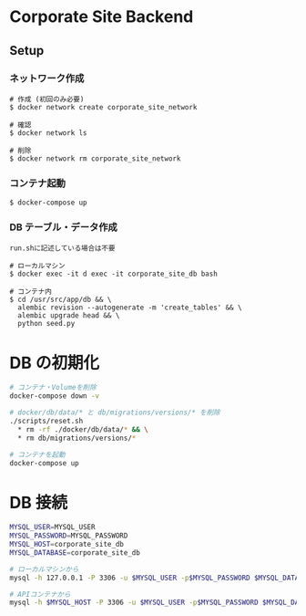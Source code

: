 # Corporate Site Backend
## Setup
### ネットワーク作成

```
# 作成 (初回のみ必要)
$ docker network create corporate_site_network

# 確認
$ docker network ls

# 削除
$ docker network rm corporate_site_network
```

### コンテナ起動

```
$ docker-compose up
```

### DB テーブル・データ作成

`run.shに記述している場合は不要`

```
# ローカルマシン
$ docker exec -it d exec -it corporate_site_db bash

# コンテナ内
$ cd /usr/src/app/db && \
  alembic revision --autogenerate -m 'create_tables' && \
  alembic upgrade head && \
  python seed.py
```

# DB の初期化

```sh
# コンテナ・Volumeを削除
docker-compose down -v

# docker/db/data/* と db/migrations/versions/* を削除
./scripts/reset.sh
  * rm -rf ./docker/db/data/* && \
  * rm db/migrations/versions/*

# コンテナを起動
docker-compose up
```

# DB 接続

```sh
MYSQL_USER=MYSQL_USER
MYSQL_PASSWORD=MYSQL_PASSWORD
MYSQL_HOST=corporate_site_db
MYSQL_DATABASE=corporate_site_db

# ローカルマシンから
mysql -h 127.0.0.1 -P 3306 -u $MYSQL_USER -p$MYSQL_PASSWORD $MYSQL_DATABASE

# APIコンテナから
mysql -h $MYSQL_HOST -P 3306 -u $MYSQL_USER -p$MYSQL_PASSWORD $MYSQL_DATABASE
```
